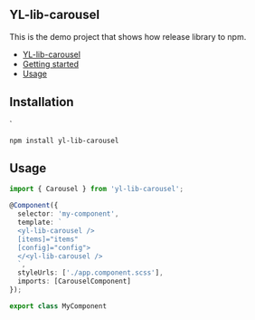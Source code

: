 

## YL-lib-carousel

This is the demo project that shows how release library to npm.


<!-- START doctoc generated TOC please keep comment here to allow auto update -->
<!-- DON'T EDIT THIS SECTION, INSTEAD RE-RUN doctoc TO UPDATE -->

- [YL-lib-carousel](#yl-lib-carousel)
- [Getting started](#getting-started)
- [Usage](#usage)

<!-- END doctoc generated TOC please keep comment here to allow auto update -->

## Installation

`

``
  npm install yl-lib-carousel
``

## Usage

```typescript
import { Carousel } from 'yl-lib-carousel';

@Component({
  selector: 'my-component',
  template: `
  <yl-lib-carousel /> 
  [items]="items" 
  [config]="config">
  </<yl-lib-carousel />
  `,
  styleUrls: ['./app.component.scss'],
  imports: [CarouselComponent]
});

export class MyComponent

